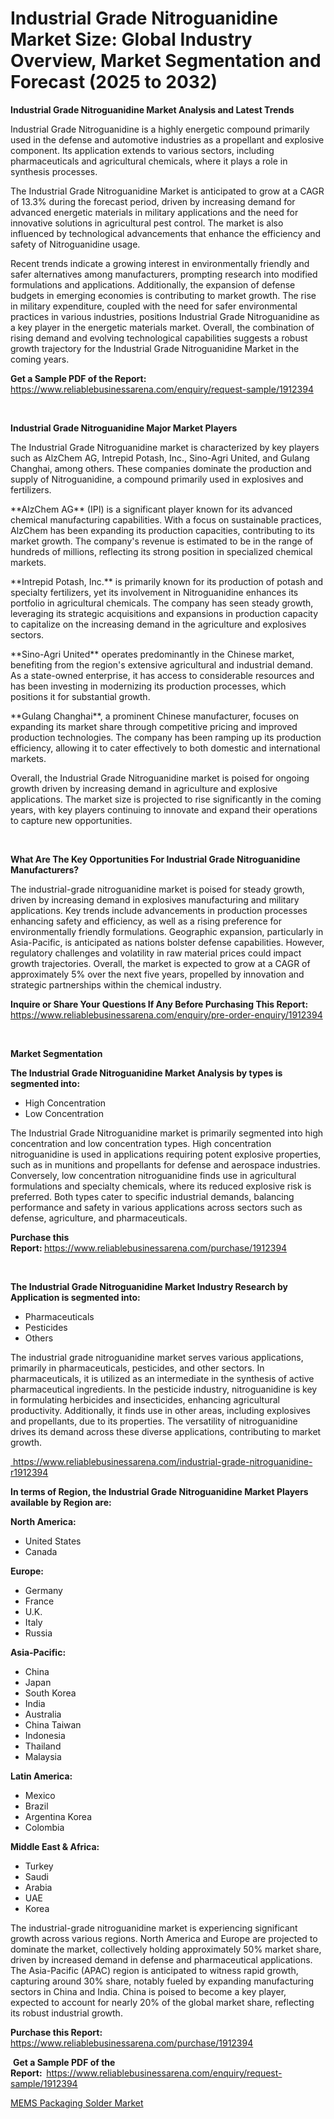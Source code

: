 <p><h1>Industrial Grade Nitroguanidine Market Size: Global Industry Overview, Market Segmentation and Forecast (2025 to 2032)</h1></p><p><strong>Industrial Grade Nitroguanidine Market Analysis and Latest Trends</strong></p>
<p><p>Industrial Grade Nitroguanidine is a highly energetic compound primarily used in the defense and automotive industries as a propellant and explosive component. Its application extends to various sectors, including pharmaceuticals and agricultural chemicals, where it plays a role in synthesis processes.</p><p>The Industrial Grade Nitroguanidine Market is anticipated to grow at a CAGR of 13.3% during the forecast period, driven by increasing demand for advanced energetic materials in military applications and the need for innovative solutions in agricultural pest control. The market is also influenced by technological advancements that enhance the efficiency and safety of Nitroguanidine usage.</p><p>Recent trends indicate a growing interest in environmentally friendly and safer alternatives among manufacturers, prompting research into modified formulations and applications. Additionally, the expansion of defense budgets in emerging economies is contributing to market growth. The rise in military expenditure, coupled with the need for safer environmental practices in various industries, positions Industrial Grade Nitroguanidine as a key player in the energetic materials market. Overall, the combination of rising demand and evolving technological capabilities suggests a robust growth trajectory for the Industrial Grade Nitroguanidine Market in the coming years.</p></p>
<p><strong>Get a Sample PDF of the Report:&nbsp;</strong> <a href="https://www.reliablebusinessarena.com/enquiry/request-sample/1912394?utm_campaign=2733&utm_medium=2&utm_source=Github&utm_content=ia&utm_term=03042025&utm_id=industrial-grade-nitroguanidine">https://www.reliablebusinessarena.com/enquiry/request-sample/1912394</a></p>
<p>&nbsp;</p>
<p><strong>Industrial Grade Nitroguanidine Major Market Players</strong></p>
<p><p>The Industrial Grade Nitroguanidine market is characterized by key players such as AlzChem AG, Intrepid Potash, Inc., Sino-Agri United, and Gulang Changhai, among others. These companies dominate the production and supply of Nitroguanidine, a compound primarily used in explosives and fertilizers.</p><p>**AlzChem AG** (IPI) is a significant player known for its advanced chemical manufacturing capabilities. With a focus on sustainable practices, AlzChem has been expanding its production capacities, contributing to its market growth. The company's revenue is estimated to be in the range of hundreds of millions, reflecting its strong position in specialized chemical markets.</p><p>**Intrepid Potash, Inc.** is primarily known for its production of potash and specialty fertilizers, yet its involvement in Nitroguanidine enhances its portfolio in agricultural chemicals. The company has seen steady growth, leveraging its strategic acquisitions and expansions in production capacity to capitalize on the increasing demand in the agriculture and explosives sectors.</p><p>**Sino-Agri United** operates predominantly in the Chinese market, benefiting from the region's extensive agricultural and industrial demand. As a state-owned enterprise, it has access to considerable resources and has been investing in modernizing its production processes, which positions it for substantial growth.</p><p>**Gulang Changhai**, a prominent Chinese manufacturer, focuses on expanding its market share through competitive pricing and improved production technologies. The company has been ramping up its production efficiency, allowing it to cater effectively to both domestic and international markets.</p><p>Overall, the Industrial Grade Nitroguanidine market is poised for ongoing growth driven by increasing demand in agriculture and explosive applications. The market size is projected to rise significantly in the coming years, with key players continuing to innovate and expand their operations to capture new opportunities.</p></p>
<p>&nbsp;</p>
<p><strong>What Are The Key Opportunities For Industrial Grade Nitroguanidine Manufacturers?</strong></p>
<p><p>The industrial-grade nitroguanidine market is poised for steady growth, driven by increasing demand in explosives manufacturing and military applications. Key trends include advancements in production processes enhancing safety and efficiency, as well as a rising preference for environmentally friendly formulations. Geographic expansion, particularly in Asia-Pacific, is anticipated as nations bolster defense capabilities. However, regulatory challenges and volatility in raw material prices could impact growth trajectories. Overall, the market is expected to grow at a CAGR of approximately 5% over the next five years, propelled by innovation and strategic partnerships within the chemical industry.</p></p>
<p><strong>Inquire or Share Your Questions If Any Before Purchasing This Report:</strong> <a href="https://www.reliablebusinessarena.com/enquiry/pre-order-enquiry/1912394?utm_campaign=2733&utm_medium=2&utm_source=Github&utm_content=ia&utm_term=03042025&utm_id=industrial-grade-nitroguanidine">https://www.reliablebusinessarena.com/enquiry/pre-order-enquiry/1912394</a></p>
<p>&nbsp;</p>
<p><strong>Market Segmentation</strong></p>
<p><strong>The Industrial Grade Nitroguanidine Market Analysis by types is segmented into:</strong></p>
<p><ul><li>High Concentration</li><li>Low Concentration</li></ul></p>
<p><p>The Industrial Grade Nitroguanidine market is primarily segmented into high concentration and low concentration types. High concentration nitroguanidine is used in applications requiring potent explosive properties, such as in munitions and propellants for defense and aerospace industries. Conversely, low concentration nitroguanidine finds use in agricultural formulations and specialty chemicals, where its reduced explosive risk is preferred. Both types cater to specific industrial demands, balancing performance and safety in various applications across sectors such as defense, agriculture, and pharmaceuticals.</p></p>
<p><strong>Purchase this Report:&nbsp;</strong><a href="https://www.reliablebusinessarena.com/purchase/1912394?utm_campaign=2733&utm_medium=2&utm_source=Github&utm_content=ia&utm_term=03042025&utm_id=industrial-grade-nitroguanidine">https://www.reliablebusinessarena.com/purchase/1912394</a></p>
<p>&nbsp;</p>
<p><strong>The Industrial Grade Nitroguanidine Market Industry Research by Application is segmented into:</strong></p>
<p><ul><li>Pharmaceuticals</li><li>Pesticides</li><li>Others</li></ul></p>
<p><p>The industrial grade nitroguanidine market serves various applications, primarily in pharmaceuticals, pesticides, and other sectors. In pharmaceuticals, it is utilized as an intermediate in the synthesis of active pharmaceutical ingredients. In the pesticide industry, nitroguanidine is key in formulating herbicides and insecticides, enhancing agricultural productivity. Additionally, it finds use in other areas, including explosives and propellants, due to its properties. The versatility of nitroguanidine drives its demand across these diverse applications, contributing to market growth.</p></p>
<p><a href="https://www.reliablebusinessarena.com/industrial-grade-nitroguanidine-r1912394?utm_campaign=2733&utm_medium=2&utm_source=Github&utm_content=ia&utm_term=03042025&utm_id=industrial-grade-nitroguanidine">&nbsp;https://www.reliablebusinessarena.com/industrial-grade-nitroguanidine-r1912394</a></p>
<p><strong>In terms of Region, the Industrial Grade Nitroguanidine Market Players available by Region are:</strong></p>
<p>
    <p> <strong> North America: </strong>
        <ul>
            <li>United States</li>
            <li>Canada</li>
        </ul>
        </p> 
    <p> <strong> Europe: </strong>
        <ul>
            <li>Germany</li>
            <li>France</li>
            <li>U.K.</li>
            <li>Italy</li>
            <li>Russia</li>
        </ul>
        </p> 
    <p> <strong> Asia-Pacific: </strong>
        <ul>
            <li>China</li>
            <li>Japan</li>
            <li>South Korea</li>
            <li>India</li>
            <li>Australia</li>
            <li>China Taiwan</li>
            <li>Indonesia</li>
            <li>Thailand</li>
            <li>Malaysia</li>
        </ul>
        </p> 
    <p> <strong> Latin America: </strong>
        <ul>
            <li>Mexico</li>
            <li>Brazil</li>
            <li>Argentina Korea</li>
            <li>Colombia</li>
        </ul>
        </p> 
    <p> <strong> Middle East & Africa: </strong>
        <ul>
            <li>Turkey</li>
            <li>Saudi</li>
            <li>Arabia</li>
            <li>UAE</li>
            <li>Korea</li>
        </ul>
    </p>
    </p>
<p><p>The industrial-grade nitroguanidine market is experiencing significant growth across various regions. North America and Europe are projected to dominate the market, collectively holding approximately 50% market share, driven by increased demand in defense and pharmaceutical applications. The Asia-Pacific (APAC) region is anticipated to witness rapid growth, capturing around 30% share, notably fueled by expanding manufacturing sectors in China and India. China is poised to become a key player, expected to account for nearly 20% of the global market share, reflecting its robust industrial growth.</p></p>
<p><strong>Purchase this Report: </strong><a href="https://www.reliablebusinessarena.com/purchase/1912394?utm_campaign=2733&utm_medium=2&utm_source=Github&utm_content=ia&utm_term=03042025&utm_id=industrial-grade-nitroguanidine">https://www.reliablebusinessarena.com/purchase/1912394</a></p>
<p>&nbsp;<strong>Get a Sample PDF of the Report:&nbsp;&nbsp;</strong><a href="https://www.reliablebusinessarena.com/enquiry/request-sample/1912394?utm_campaign=2733&utm_medium=2&utm_source=Github&utm_content=ia&utm_term=03042025&utm_id=industrial-grade-nitroguanidine">https://www.reliablebusinessarena.com/enquiry/request-sample/1912394</a></p>
<p><strong></strong></p>
<p><p><a href="https://github.com/castoriffic/Market-Research-Report-List-6/blob/main/mems-packaging-solder-market.md?utm_campaign=2733&utm_medium=2&utm_source=Github&utm_content=ia&utm_term=03042025&utm_id=industrial-grade-nitroguanidine">MEMS Packaging Solder Market</a></p></p>